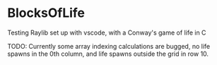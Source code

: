 # BlocksOfLife
Testing Raylib set up with vscode, with a Conway's game of life in C

TODO:
Currently some array indexing calculations are bugged, no life spawns in the 0th column, and life spawns outside the grid in row 10.
